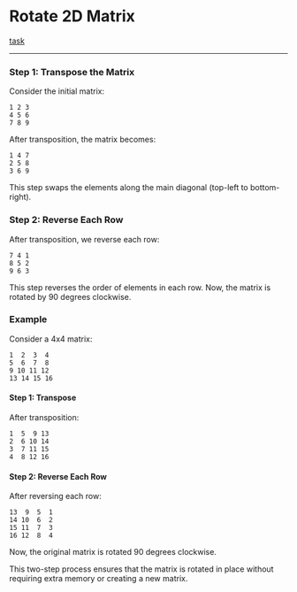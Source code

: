 # Rotate 2D Matrix

[task](https://drive.google.com/file/d/1vHqYYyWtfty8iy68292jkd-DxNyQ4oAP/view?usp=drive_link)

---

### Step 1: Transpose the Matrix

Consider the initial matrix:

```
1 2 3
4 5 6
7 8 9
```

After transposition, the matrix becomes:

```
1 4 7
2 5 8
3 6 9
```

This step swaps the elements along the main diagonal (top-left to bottom-right).

### Step 2: Reverse Each Row

After transposition, we reverse each row:

```
7 4 1
8 5 2
9 6 3
```

This step reverses the order of elements in each row. Now, the matrix is rotated by 90 degrees clockwise.

### Example

Consider a 4x4 matrix:

```
1  2  3  4
5  6  7  8
9 10 11 12
13 14 15 16
```

#### Step 1: Transpose

After transposition:

```
1  5  9 13
2  6 10 14
3  7 11 15
4  8 12 16
```

#### Step 2: Reverse Each Row

After reversing each row:

```
13  9  5  1
14 10  6  2
15 11  7  3
16 12  8  4
```

Now, the original matrix is rotated 90 degrees clockwise.

This two-step process ensures that the matrix is rotated in place without requiring extra memory or creating a new matrix.